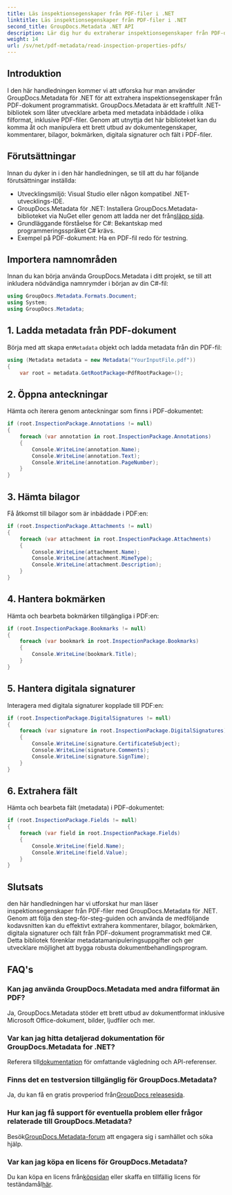 ```yaml
---
title: Läs inspektionsegenskaper från PDF-filer i .NET
linktitle: Läs inspektionsegenskaper från PDF-filer i .NET
second_title: GroupDocs.Metadata .NET API
description: Lär dig hur du extraherar inspektionsegenskaper från PDF-dokument med GroupDocs.Metadata för .NET. Utforska kommentarer, bilagor och mer.
weight: 14
url: /sv/net/pdf-metadata/read-inspection-properties-pdfs/
---
```

## Introduktion
I den här handledningen kommer vi att utforska hur man använder GroupDocs.Metadata för .NET för att extrahera inspektionsegenskaper från PDF-dokument programmatiskt. GroupDocs.Metadata är ett kraftfullt .NET-bibliotek som låter utvecklare arbeta med metadata inbäddade i olika filformat, inklusive PDF-filer. Genom att utnyttja det här biblioteket kan du komma åt och manipulera ett brett utbud av dokumentegenskaper, kommentarer, bilagor, bokmärken, digitala signaturer och fält i PDF-filer.
## Förutsättningar
Innan du dyker in i den här handledningen, se till att du har följande förutsättningar inställda:
- Utvecklingsmiljö: Visual Studio eller någon kompatibel .NET-utvecklings-IDE.
-  GroupDocs.Metadata för .NET: Installera GroupDocs.Metadata-biblioteket via NuGet eller genom att ladda ner det från[släpp sida](https://releases.groupdocs.com/metadata/net/).
- Grundläggande förståelse för C#: Bekantskap med programmeringsspråket C# krävs.
- Exempel på PDF-dokument: Ha en PDF-fil redo för testning.

## Importera namnområden
Innan du kan börja använda GroupDocs.Metadata i ditt projekt, se till att inkludera nödvändiga namnrymder i början av din C#-fil:
```csharp
using GroupDocs.Metadata.Formats.Document;
using System;
using GroupDocs.Metadata;
```
## 1. Ladda metadata från PDF-dokument
 Börja med att skapa en`Metadata` objekt och ladda metadata från din PDF-fil:
```csharp
using (Metadata metadata = new Metadata("YourInputFile.pdf"))
{
    var root = metadata.GetRootPackage<PdfRootPackage>();
```
## 2. Öppna anteckningar
Hämta och iterera genom anteckningar som finns i PDF-dokumentet:
```csharp
if (root.InspectionPackage.Annotations != null)
{
    foreach (var annotation in root.InspectionPackage.Annotations)
    {
        Console.WriteLine(annotation.Name);
        Console.WriteLine(annotation.Text);
        Console.WriteLine(annotation.PageNumber);
    }
}
```
## 3. Hämta bilagor
Få åtkomst till bilagor som är inbäddade i PDF:en:
```csharp
if (root.InspectionPackage.Attachments != null)
{
    foreach (var attachment in root.InspectionPackage.Attachments)
    {
        Console.WriteLine(attachment.Name);
        Console.WriteLine(attachment.MimeType);
        Console.WriteLine(attachment.Description);
    }
}
```
## 4. Hantera bokmärken
Hämta och bearbeta bokmärken tillgängliga i PDF:en:
```csharp
if (root.InspectionPackage.Bookmarks != null)
{
    foreach (var bookmark in root.InspectionPackage.Bookmarks)
    {
        Console.WriteLine(bookmark.Title);
    }
}
```
## 5. Hantera digitala signaturer
Interagera med digitala signaturer kopplade till PDF:en:
```csharp
if (root.InspectionPackage.DigitalSignatures != null)
{
    foreach (var signature in root.InspectionPackage.DigitalSignatures)
    {
        Console.WriteLine(signature.CertificateSubject);
        Console.WriteLine(signature.Comments);
        Console.WriteLine(signature.SignTime);
    }
}
```
## 6. Extrahera fält
Hämta och bearbeta fält (metadata) i PDF-dokumentet:
```csharp
if (root.InspectionPackage.Fields != null)
{
    foreach (var field in root.InspectionPackage.Fields)
    {
        Console.WriteLine(field.Name);
        Console.WriteLine(field.Value);
    }
}
```

## Slutsats
den här handledningen har vi utforskat hur man läser inspektionsegenskaper från PDF-filer med GroupDocs.Metadata för .NET. Genom att följa den steg-för-steg-guiden och använda de medföljande kodavsnitten kan du effektivt extrahera kommentarer, bilagor, bokmärken, digitala signaturer och fält från PDF-dokument programmatiskt med C#. Detta bibliotek förenklar metadatamanipuleringsuppgifter och ger utvecklare möjlighet att bygga robusta dokumentbehandlingsprogram.

## FAQ's
### Kan jag använda GroupDocs.Metadata med andra filformat än PDF?
Ja, GroupDocs.Metadata stöder ett brett utbud av dokumentformat inklusive Microsoft Office-dokument, bilder, ljudfiler och mer.
### Var kan jag hitta detaljerad dokumentation för GroupDocs.Metadata for .NET?
 Referera till[dokumentation](https://tutorials.groupdocs.com/metadata/net/) för omfattande vägledning och API-referenser.
### Finns det en testversion tillgänglig för GroupDocs.Metadata?
 Ja, du kan få en gratis provperiod från[GroupDocs releasesida](https://releases.groupdocs.com/).
### Hur kan jag få support för eventuella problem eller frågor relaterade till GroupDocs.Metadata?
 Besök[GroupDocs.Metadata-forum](https://forum.groupdocs.com/c/metadata/14) att engagera sig i samhället och söka hjälp.
### Var kan jag köpa en licens för GroupDocs.Metadata?
Du kan köpa en licens från[köpsidan](https://purchase.groupdocs.com/buy) eller skaffa en tillfällig licens för teständamål[här](https://purchase.groupdocs.com/temporary-license/).